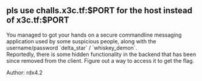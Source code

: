 <h2>pls use challs.x3c.tf:$PORT for the host instead of x3c.tf:$PORT</h2>
You managed to got your hands on a secure commandline messaging application used by some suspicious people, along with the username/password `delta_star` / `whiskey_demon`.<br />
Reportedly, there is some hidden functionality in the backend that has been since removed from the client. Figure out a way to access it to get the flag.

Author: rdx4.2